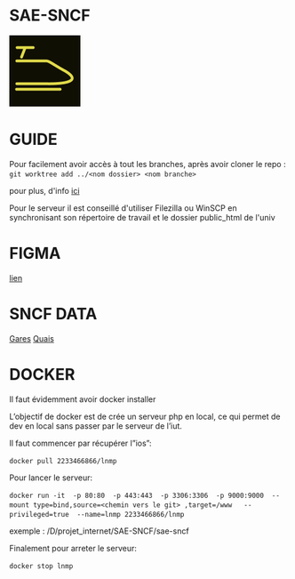 # SAE-SNCF
<img src="src/ASSETS/fav.png">

# GUIDE

Pour facilement avoir accès à tout les branches,
après avoir cloner le repo :
 ```git worktree add ../<nom dossier> <nom branche>  ```

pour plus, d'info <a href="https://morgan.cugerone.com/blog/how-to-use-git-worktree-and-in-a-clean-way/">ici</a>


Pour le serveur il est conseillé d'utiliser Filezilla ou WinSCP en synchronisant son répertoire de travail et le dossier public_html de l'univ

# FIGMA

<a href="https://www.figma.com/file/JoDxjyH653MXO4MKjn987D/SNCF?node-id=10%3A10">lien</a>

# SNCF DATA
<a href="https://ressources.data.sncf.com/explore/dataset/referentiel-gares-voyageurs/table/?disjunctive.gare_ug_libelle&sort=gare_alias_libelle_noncontraint">Gares</a>
<a href="https://ressources.data.sncf.com/explore/dataset/liste-des-quais/table/">Quais</a>


# DOCKER

Il faut évidemment avoir docker installer

L’objectif de docker est de crée un serveur php en local,
ce qui permet de dev en local sans passer par le serveur de l’iut.

 
Il faut commencer par récupérer l”ios”:

```docker pull 2233466866/lnmp```

Pour lancer le serveur:

```docker run -it  -p 80:80  -p 443:443  -p 3306:3306  -p 9000:9000  --mount type=bind,source=<chemin vers le git> ,target=/www   --privileged=true  --name=lnmp 2233466866/lnmp```

<chemin vers le git> exemple : /D/projet_internet/SAE-SNCF/sae-sncf

Finalement pour arreter le serveur:

```docker stop lnmp```